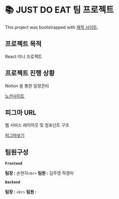 # 📚 JUST DO EAT 팀 프로젝트

This project was bootstrapped with [제작 사이트](https://github.com/sirri1222/kyobo).

## 프로젝트 목적

React 미니 프로젝트

## 프로젝트 진행 상황

Notion 을 통한 일정관리

[노션사이트](https://)

## 피그마 URL

웹 서비스 레이아웃 및 컴포넌트 구조

[피그마보기](https://www.figma.com/file/NfuFBO6sBleHWZIFMDw0st/Untitled?node-id=37%3A52&t=XFFFn8t3PgdF9oGx-1) 

## 팀원구성

**`Frontend`**

**팀장 :** 손현지`<br>`
**팀원 :** 김주영 하경미

**`Backend`**

**팀장 :** `<br>`
**팀원 :** 
